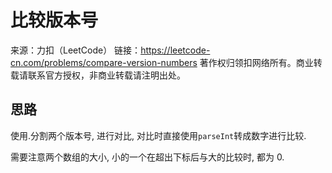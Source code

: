 # 比较版本号

来源：力扣（LeetCode）
链接：https://leetcode-cn.com/problems/compare-version-numbers
著作权归领扣网络所有。商业转载请联系官方授权，非商业转载请注明出处。

## 思路

使用.分割两个版本号, 进行对比, 对比时直接使用`parseInt`转成数字进行比较.

需要注意两个数组的大小, 小的一个在超出下标后与大的比较时, 都为 0.
